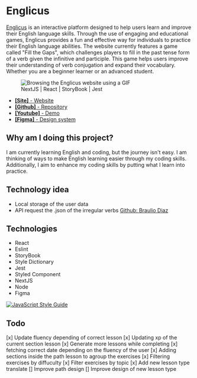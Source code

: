 <div id="desc">
  <h1>Englicus</h1>
  <p><a href="https://englicus.vercel.app/" target="_blank">Englicus</a>  is an interactive platform designed to help users learn and improve their English language skills. Through the use of engaging and educational games, Englicus provides a fun and effective way for individuals to practice their English language abilities. The website currently features a game called "Fill the Gaps", which challenges players to fill in the past tense form of a verb given the infinitive and participle. This game helps users improve their understanding of verb conjugation and expand their vocabulary. Whether you are a beginner learner or an advanced student.</p>

  <figure>  
      <image src="https://user-images.githubusercontent.com/66533853/216763659-97111abb-0ec2-4a06-b6b6-5bef7fa093c5.gif" alt="Browsing the Englicus website using a GIF"/></br>
      <figcaption>NextJS | React | StoryBook | Jest </figcaption>
  </figure>
  
  <ul>
    <li>
      <a href="https://englicus.vercel.app/" target="_blank">
      <b>[Site]</b> - Website
      </a>
    </li>
    <li>
      <a href="https://github.com/eyubkh/Englicus" target="_blank">
      <b>[Github]</b> - Repository
      </a>
    </li>
    <li>
      <a href="https://youtu.be/YT3fT6dRCP0" target="_blank">
      <b>[Youtube]</b> - Demo
      </a>
    </li>
    <li>
      <a href="https://www.figma.com/file/67LuQ7nQzcKvGbqG5BRMTC/Design-System-Englicus?node-id=0%3A1&t=ZODUkxlpN57bWyrp-1" target="_blank">
      <b>[Figma]</b> - Design system
      </a>
    </li>
  </ul>
</div>

## Why am I doing this project?

I am currently learning English and coding, but the journey isn't easy. I am thinking of ways to make English learning easier through my coding skills. Additionally, I aim to enhance my coding skills by putting what I learn into practice.

## Technology idea

-   Local storage of the user data
-   API request the .json of the irregular verbs [Github: Braulio Diaz](https://github.com/brauliodiez/irregular-verbs-english-json)

## Technologies

-   React
-   Eslint
-   StoryBook
-   Style Dictionary
-   Jest
-   Styled Component
-   NextJS
-   Node
-   Figma

[![JavaScript Style Guide](https://cdn.rawgit.com/standard/standard/master/badge.svg)](https://github.com/standard/standard)

## Todo

[x] Update fluency depending of correct lesson 
[x] Updating xp of the current section lesson 
[x] Generate more lessons while completing 
[x] fetching correct date depending on the fluency of the user
[x] Adding sections inside the path lesson to agroup the exercises
[x] Filtering exercises by diffuculty
[x] Filter exercises by topic 
[x] Add new lesson type translate
[] Improve path design
[] Improve design of new lesson type

